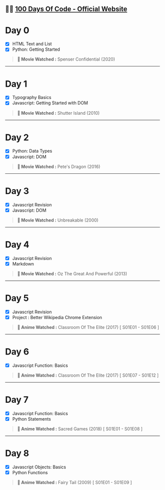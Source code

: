 
👩‍💻 [100 Days Of Code - Official Website](https://www.100daysofcode.com/)
-

# Day 0

 - [X] HTML Text and List
 - [X] Python: Getting Started

> **🍿 Movie Watched :** Spenser Confidential (2020)
---

# Day 1

 - [X] Typography Basics
 - [X] Javascript: Getting Started with DOM
 
> **🍿 Movie Watched :** Shutter Island (2010)
---

# Day 2

 - [X] Python: Data Types
 - [X] Javascript: DOM

> **🍿 Movie Watched :** Pete's Dragon (2016)
---

# Day 3

 - [X] Javascript Revision
 - [X] Javascript: DOM

> **🍿 Movie Watched :** Unbreakable (2000)
---

# Day 4

 - [X] Javascript Revision
 - [X] Markdown

> **🍿 Movie Watched :** Oz The Great And Powerful (2013)
---

# Day 5

 - [X] Javascript Revision
 - [X] Project : Better Wikipedia Chrome Extension

> **🍿 Anime Watched :** Classroom Of The Elite (2017) \[ S01E01 - S01E06 ]
---

# Day 6

 - [X] Javascript Function: Basics

> **🍿 Anime Watched :** Classroom Of The Elite (2017) \[ S01E07 - S01E12 ]
---

# Day 7

 - [X] Javascript Function: Basics
 - [X] Python Statements

> **🍿 Anime Watched :** Sacred Games (2018) \[ S01E01 - S01E08 ]
---

# Day 8

 - [X] Javascript Objects: Basics
 - [X] Python Functions

> **🍿 Anime Watched :** Fairy Tail (2009) \[ S01E01 - S01E09 ]

